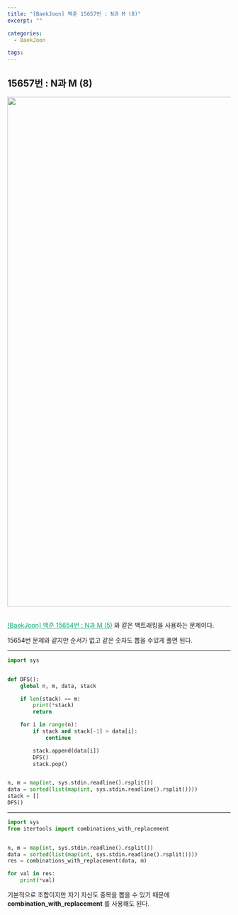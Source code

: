 ```yaml
---
title: "[BaekJoon] 백준 15657번 : N과 M (8)"
excerpt: ""

categories:
  - BaekJoon

tags:
---
```


## 15657번 : N과 M (8)

<center><img width="1150" alt="" src="https://user-images.githubusercontent.com/54533309/102687763-b48ffd00-4234-11eb-8067-57b5e61ab1fb.png">
</center>

<br>

<a href="https://nam-ki-bok.github.io/baekjoon/Baek_NandM5/" style="color:#0FA678">[BaekJoon] 백준 15654번 : N과 M (5)</a> 와 같은 백트래킹을 사용하는 문제이다.

15654번 문제와 같지만 순서가 없고 같은 숫자도 뽑을 수있게 풀면 된다.

---

```python
import sys


def DFS():
	global n, m, data, stack

	if len(stack) == m:
		print(*stack)
		return

	for i in range(n):
		if stack and stack[-1] > data[i]:
			continue

		stack.append(data[i])
		DFS()
		stack.pop()


n, m = map(int, sys.stdin.readline().rsplit())
data = sorted(list(map(int, sys.stdin.readline().rsplit())))
stack = []
DFS()
```

---

```python
import sys
from itertools import combinations_with_replacement


n, m = map(int, sys.stdin.readline().rsplit())
data = sorted(list(map(int, sys.stdin.readline().rsplit())))
res = combinations_with_replacement(data, m)

for val in res:
	print(*val)
```

기본적으로 조합이지만 자기 자신도 중복을 뽑을 수 있기 때문에 **combination_with_replacement** 를 사용해도 된다.

<br>

